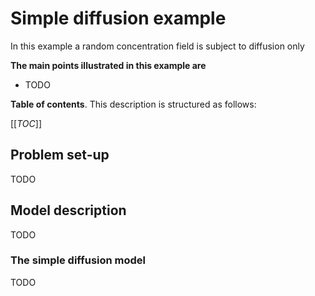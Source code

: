 <!-- Important: This file has been automatically generated by generate_example_docs.py. Do not edit this file directly! -->

# Simple diffusion example

In this example a random concentration field is subject to diffusion only

__The main points illustrated in this example are__
* TODO

__Table of contents__. This description is structured as follows:

[[_TOC_]]

## Problem set-up

TODO

## Model description

TODO

### The simple diffusion model

TODO


